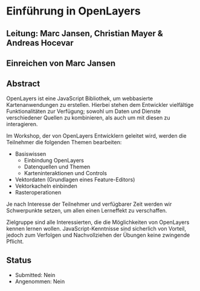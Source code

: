 # Einführung in OpenLayers

## Leitung: Marc Jansen, Christian Mayer & Andreas Hocevar

## Einreichen von Marc Jansen

## Abstract

OpenLayers ist eine JavaScript Bibliothek, um webbasierte Kartenanwendungen zu erstellen. Hierbei stehen dem Entwickler vielfältige Funktionalitäten zur Verfügung; sowohl um Daten und Dienste verschiedener Quellen zu kombinieren, als auch um mit diesen zu interagieren.

Im Workshop, der von OpenLayers Entwicklern geleitet wird, werden die Teilnehmer die folgenden Themen bearbeiten:

* Basiswissen
  * Einbindung OpenLayers
  * Datenquellen und Themen
  * Karteninteraktionen und Controls
* Vektordaten (Grundlagen eines Feature-Editors)
* Vektorkacheln einbinden
* Rasteroperationen

Je nach Interesse der Teilnehmer und verfügbarer Zeit werden wir Schwerpunkte setzen, um allen einen Lerneffekt zu verschaffen.

Zielgruppe sind alle Interessierten, die die Möglichkeiten von OpenLayers kennen lernen wollen. JavaScript-Kenntnisse sind sicherlich von Vorteil, jedoch zum Verfolgen und Nachvollziehen der Übungen keine zwingende Pflicht.

## Status
  * Submitted: Nein
  * Angenommen: Nein
